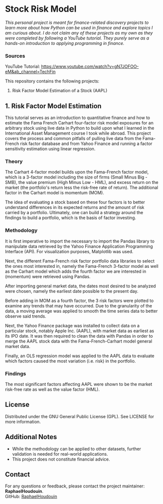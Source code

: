 # Stock Risk Model

*This personal project is meant for finance-related discovery projects to learn more about how Python can be used in finance and explore topics I am curious about. I do not claim any of these projects as my own as they were completed by following a YouTube tutorial. They purely serve as a hands-on introduction to applying programming in finance.*

### Sources
YouTube Tutorial: https://www.youtube.com/watch?v=gN7JOFOO-eM&ab_channel=TechFin

This repository contains the following projects:
1. Risk Factor Model Estimation of a Stock (AAPL)

## 1. Risk Factor Model Estimation
This tutorial serves as an introduction to quantitative finance and how to estimate the Fama French Carhart four-factor risk model exposures for an arbitrary stock using live data in Python to build upon what I learned in the International Asset Management course I took while abroad. This project covers the process and common pitfalls of pulling live data from the Fama-French risk factor database and from Yahoo Finance and running a factor sensitivity estimation using linear regression.

### Theory
The Carhart 4-factor model builds upon the Fama-French factor model, which is a 3-factor model including the size of firms (Small Minus Big - SMB), the value premium (High Minus Low - HML), and excess return on the market (the portfolio's return less the risk-free rate of return). The additional factor in the Carhart model is momentum (MOM). 

The idea of evaluating a stock based on these four factors is to better understand differences in its expected returns and the amount of risk carried by a portfolio. Ultimately, one can build a strategy around the findings to build a portfolio, which is the basis of factor investing.

### Methodology
It is first imperative to import the necessary to import the Pandas library to manipulate data retrieved by the Yahoo Finance Application Programming Interface (API). For visualization purposes, Matplotlib was used.

Next, the different Fama-French risk factor portfolio data libraries to select the ones most interested in, namely the Fama-French 3-factor model as well as the Carhart model which adds the fourth factor we are interested in (momentum) were retrieved using Pandas.

After importing general market data, the dates most desired to be analyzed were chosen, namely the earliest date possible to the present day.

Before adding in MOM as a fourth factor, the 3 risk factors were plotted to examine any trends that may have occurred. Due to the granularity of the data, a moving average was applied to smooth the time series data to better observe said trends.

Next, the Yahoo Finance package was installed to collect data on a particular stock, notably Apple Inc. (AAPL), with market data as earliest as its IPO date. It was then required to clean the data with Pandas in order to merge the AAPL stock data with the Fama-French-Carhart model general market data.

Finally, an OLS regression model was applied to the AAPL data to evaluate which factors caused the most variation (i.e. risk) in the portfolio.

### Findings
The most significant factors affecting AAPL were shown to be the market risk-free rate as well as the value factor (HML).

## License

Distributed under the GNU General Public License (GPL). See LICENSE for more information.

## Additional Notes

- While the methodology can be applied to other datasets, further validation is needed for real-world applications.
- This project does not constitute financial advice.

## Contact

For any questions or feedback, please contact the project maintainer: **RaphaelHoudouin**.  
GitHub: [RaphaelHoudouin](https://github.com/RaphaelHoudouin)




